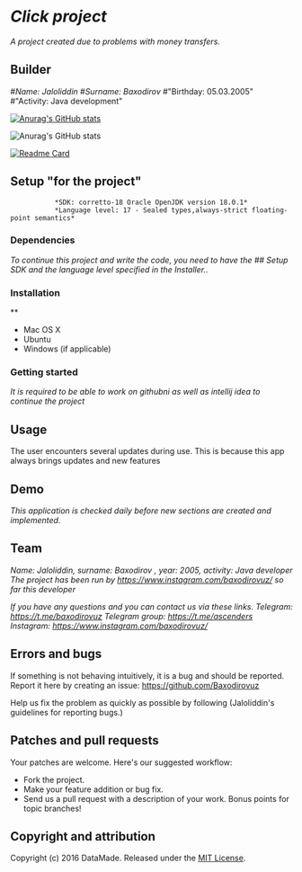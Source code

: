 # *Click project*

*A project created due to problems with money transfers.* 

## Builder 
#*Name: Jaloliddin*
#*Surname: Baxodirov*
#"Birthday: 05.03.2005"
#"Activity: Java development"

[![Anurag's GitHub stats](https://github-readme-stats.vercel.app/api?username=Baxodirovuz)](https://github.com/Baxodirovuz/github-readme-stats)

![Anurag's GitHub stats](https://github-readme-stats.vercel.app/api?username=Baxodirovuz&hide=contribs,prs)

[![Readme Card](https://github-readme-stats.vercel.app/api/pin/?username=Baxodirovuz&repo=github-readme-stats)](https://github.com/anuraghazra/github-readme-stats)


## Setup "for the project"
               *SDK: corretto-18 Oracle OpenJDK version 18.0.1*
               *Language level: 17 - Sealed types,always-strict floating-point semantics*

### Dependencies

*To continue this project and write the code, you need to have the ## Setup SDK and the language level specified in the Installer..*

### Installation
**

* Mac OS X
* Ubuntu
* Windows (if applicable)

### Getting started

*It is required to be able to work on githubni as well as intellij idea to continue the project*

## Usage

The user encounters several updates during use. This is because this app always brings updates and new features

## Demo

*This application is checked daily before new sections are created and implemented.*

## Team

*Name: Jaloliddin, surname: Baxodirov , year: 2005, activity: Java developer*
*The project has been run by https://www.instagram.com/baxodirovuz/ so far this developer*

*If you have any questions and you can contact us via these links.*
*Telegram: https://t.me/baxodirovuz*
*Telegram group: https://t.me/ascenders*
*Instagram: https://www.instagram.com/baxodirovuz/*

## Errors and bugs

If something is not behaving intuitively, it is a bug and should be reported.
Report it here by creating an issue: https://github.com/Baxodirovuz

Help us fix the problem as quickly as possible by following (Jaloliddin's guidelines for reporting bugs.)

## Patches and pull requests

Your patches are welcome. Here's our suggested workflow:
 
* Fork the project.
* Make your feature addition or bug fix.
* Send us a pull request with a description of your work. Bonus points for topic branches!

## Copyright and attribution

Copyright (c) 2016 DataMade. Released under the [MIT License](https://github.com/datamade/your-repo-here/blob/master/LICENSE).
